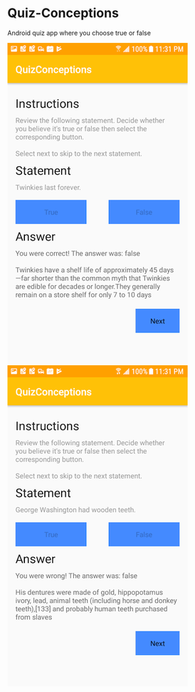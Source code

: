 #  Quiz-Conceptions
Android quiz app where you choose true or false

![A question and answer](QuizConceptions1.png) ![Another question and answer](QuizConceptions2.png)
